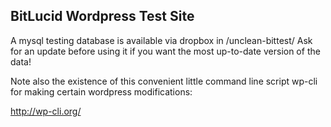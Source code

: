 
BitLucid Wordpress Test Site
--------------------------


A mysql testing database is available via dropbox in /unclean-bittest/  Ask for an update before using it if you want the most up-to-date version of the data!


Note also the existence of this convenient little command line script wp-cli for making certain wordpress modifications:

http://wp-cli.org/